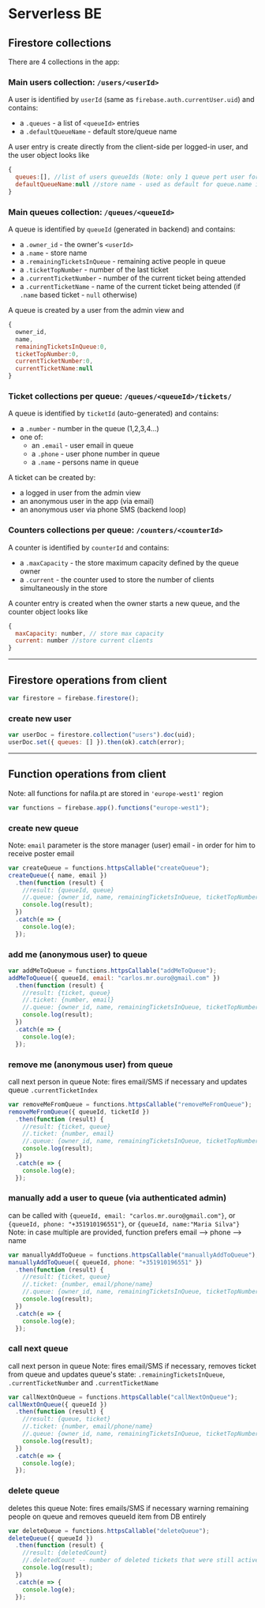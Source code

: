 # Serverless BE

## Firestore collections

There are 4 collections in the app:

### Main users collection: `/users/<userId>`

A user is identified by `userId` (same as `firebase.auth.currentUser.uid`) and contains:

- a `.queues` - a list of `<queueId>` entries
- a `.defaultQueueName` - default store/queue name

A user entry is create directly from the client-side per logged-in user, and the user object looks like

```javascript
{
  queues:[], //list of users queueIds (Note: only 1 queue pert user for current app flows)
  defaultQueueName:null //store name - used as default for queue.name input
}
```

### Main queues collection: `/queues/<queueId>`

A queue is identified by `queueId` (generated in backend) and contains:

- a `.owner_id` - the owner's `<userId>`
- a `.name` - store name
- a `.remainingTicketsInQueue` - remaining active people in queue
- a `.ticketTopNumber` - number of the last ticket
- a `.currentTicketNumber` - number of the current ticket being attended
- a `.currentTicketName` - name of the current ticket being attended (if `.name` based ticket - `null` otherwise)

A queue is created by a user from the admin view and

```javascript
{
  owner_id,
  name,
  remainingTicketsInQueue:0,
  ticketTopNumber:0,
  currentTicketNumber:0,
  currentTicketName:null
}
```

### Ticket collections per queue: `/queues/<queueId>/tickets/`

A queue is identified by `ticketId` (auto-generated) and contains:

- a `.number` - number in the queue (1,2,3,4...)
- one of:
  - an `.email` - user email in queue
  - a `.phone` - user phone number in queue
  - a `.name` - persons name in queue

A ticket can be created by:

- a logged in user from the admin view
- an anonymous user in the app (via email)
- an anonymous user via phone SMS (backend loop)

### Counters collections per queue: `/counters/<counterId>`

A counter is identified by `counterId` and contains:

- a `.maxCapacity` - the store maximum capacity defined by the queue owner
- a `.current` - the counter used to store the number of clients simultaneously in the store

A counter entry is created when the owner starts a new queue, and the counter object looks like

```javascript
{
  maxCapacity: number, // store max capacity
  current: number //store current clients
}
```

---

## Firestore operations from client

```javascript
var firestore = firebase.firestore();
```

### create new user

```javascript
var userDoc = firestore.collection("users").doc(uid);
userDoc.set({ queues: [] }).then(ok).catch(error);
```

---

## Function operations from client

Note: all functions for nafila.pt are stored in `'europe-west1'` region

```javascript
var functions = firebase.app().functions("europe-west1");
```

### create new queue

Note: `email` parameter is the store manager (user) email - in order for him to receive poster email

```javascript
var createQueue = functions.httpsCallable("createQueue");
createQueue({ name, email })
  .then(function (result) {
    //result: {queueId, queue}
    //.queue: {owner_id, name, remainingTicketsInQueue, ticketTopNumber, currentTicketNumber, currentTicketName}
    console.log(result);
  })
  .catch(e => {
    console.log(e);
  });
```

### add me (anonymous user) to queue

```javascript
var addMeToQueue = functions.httpsCallable("addMeToQueue");
addMeToQueue({ queueId, email: "carlos.mr.ouro@gmail.com" })
  .then(function (result) {
    //result: {ticket, queue}
    //.ticket: {number, email}
    //.queue: {owner_id, name, remainingTicketsInQueue, ticketTopNumber, currentTicketNumber, currentTicketName}
    console.log(result);
  })
  .catch(e => {
    console.log(e);
  });
```

### remove me (anonymous user) from queue

call next person in queue
Note: fires email/SMS if necessary and updates queue `.currentTicketIndex`

```javascript
var removeMeFromQueue = functions.httpsCallable("removeMeFromQueue");
removeMeFromQueue({ queueId, ticketId })
  .then(function (result) {
    //result: {ticket, queue}
    //.ticket: {number, email}
    //.queue: {owner_id, name, remainingTicketsInQueue, ticketTopNumber, currentTicketNumber, currentTicketName}
    console.log(result);
  })
  .catch(e => {
    console.log(e);
  });
```

### manually add a user to queue (via authenticated admin)

can be called with `{queueId, email: "carlos.mr.ouro@gmail.com"}`, or `{queueId, phone: "+351910196551"}`, or `{queueId, name:"Maria Silva"}`
Note: in case multiple are provided, function prefers email --> phone --> name

```javascript
var manuallyAddToQueue = functions.httpsCallable("manuallyAddToQueue");
manuallyAddToQueue({ queueId, phone: "+351910196551" })
  .then(function (result) {
    //result: {ticket, queue}
    //.ticket: {number, email/phone/name}
    //.queue: {owner_id, name, remainingTicketsInQueue, ticketTopNumber, currentTicketNumber, currentTicketName}
    console.log(result);
  })
  .catch(e => {
    console.log(e);
  });
```

### call next queue

call next person in queue
Note: fires email/SMS if necessary, removes ticket from queue and updates queue's state: `.remainingTicketsInQueue`, `.currentTicketNumber` and `.currentTicketName`

```javascript
var callNextOnQueue = functions.httpsCallable("callNextOnQueue");
callNextOnQueue({ queueId })
  .then(function (result) {
    //result: {queue, ticket}
    //.ticket: {number, email/phone/name}
    //.queue: {owner_id, name, remainingTicketsInQueue, ticketTopNumber, currentTicketNumber, currentTicketName}
    console.log(result);
  })
  .catch(e => {
    console.log(e);
  });
```

### delete queue

deletes this queue
Note: fires emails/SMS if necessary warning remaining people on queue and removes queueId item from DB entirely

```javascript
var deleteQueue = functions.httpsCallable("deleteQueue");
deleteQueue({ queueId })
  .then(function (result) {
    //result: {deletedCount}
    //.deletedCount -- number of deleted tickets that were still active in queue
    console.log(result);
  })
  .catch(e => {
    console.log(e);
  });
```
